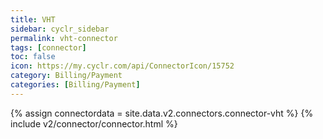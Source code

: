 ```yaml
---
title: VHT
sidebar: cyclr_sidebar
permalink: vht-connector
tags: [connector]
toc: false
icon: https://my.cyclr.com/api/ConnectorIcon/15752
category: Billing/Payment
categories: [Billing/Payment]
---
```

{% assign connectordata = site.data.v2.connectors.connector-vht %}
{% include v2/connector/connector.html %}	